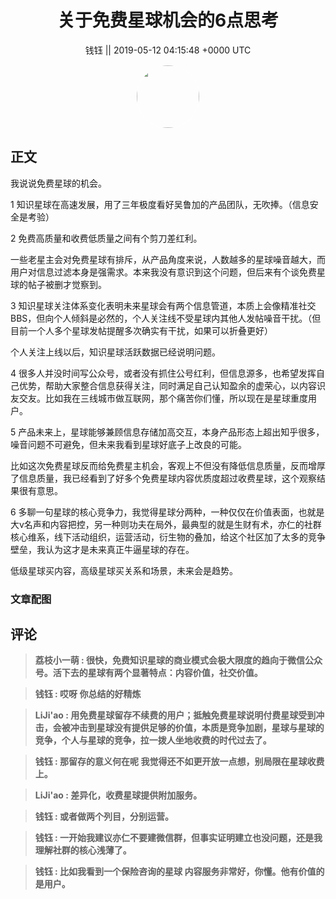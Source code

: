 <h1 align="center">关于免费星球机会的6点思考</h1>




<p align="center">
    <a>钱钰 || 2019-05-12 04:15:48 &#43;0000 UTC</a>
</p>

<div align="center">
    <img src="https://images.zsxq.com/FsGW9ZnKn188G6GlQeMFz7QYwNqM?e=1590940799&amp;token=kIxbL07-8jAj8w1n4s9zv64FuZZNEATmlU_Vm6zD:w4vMkFlaBBxamyfYHkzfApiogDk=" width="100" height="100" style="border:1px solid;border-radius:50%; color:#ffffff"/>
</div>




## 正文

<div>
我说说免费星球的机会。

1 知识星球在高速发展，用了三年极度看好吴鲁加的产品团队，无吹捧。（信息安全是考验）

2 免费高质量和收费低质量之间有个剪刀差红利。

一些老星主会对免费星球有排斥，从产品角度来说，人数越多的星球噪音越大，而用户对信息过滤本身是强需求。本来我没有意识到这个问题，但后来有个谈免费星球的帖子被删才觉察到。

3 知识星球关注体系变化表明未来星球会有两个信息管道，本质上会像精准社交 BBS，但向个人倾斜是必然的，个人关注线不受星球内其他人发帖噪音干扰。（但目前一个人多个星球发帖提醒多次确实有干扰，如果可以折叠更好）

个人关注上线以后，知识星球活跃数据已经说明问题。

 4 很多人并没时间写公众号，或者没有抓住公号红利，但信息源多，也希望发挥自己优势，帮助大家整合信息获得关注，同时满足自己认知盈余的虚荣心，以内容识友交友。比如我在三线城市做互联网，那个痛苦你们懂，所以现在是星球重度用户。

5 产品未来上，星球能够兼顾信息存储加高交互，本身产品形态上超出知乎很多，噪音问题不可避免，但未来我看到星球好底子上改良的可能。

比如这次免费星球反而给免费星主机会，客观上不但没有降低信息质量，反而增厚了信息质量，我已经看到了好多个免费星球内容优质度超过收费星球，这个观察结果很有意思。

6 多聊一句星球的核心竞争力，我觉得星球分两种，一种仅仅在价值表面，也就是大v名声和内容把控，另一种则功夫在局外，最典型的就是生财有术，亦仁的社群核心维系，线下活动组织，运营活动，衍生物的叠加，给这个社区加了太多的竞争壁垒，我认为这才是未来真正牛逼星球的存在。

低级星球买内容，高级星球买关系和场景，未来会是趋势。
</div>

### 文章配图

<div class="image" align="center">

</div>


## 评论

<div align="left">
<div>

<blockquote >
<span> <strong>荔枝小一萌 : 很快，免费知识星球的商业模式会极大限度的趋向于微信公众号。活下去的星球有两个显著特点：内容价值，社交价值。 </strong></span>
</blockquote>

<blockquote >
<span> <strong>钱钰 : 哎呀 你总结的好精炼 </strong></span>
</blockquote>

<blockquote >
<span> <strong>LiJi&#39;ao : 用免费星球留存不续费的用户；抵触免费星球说明付费星球受到冲击，会被冲击到星球没有提供足够的价值，本质是竞争加剧，星球与星球的竞争，个人与星球的竞争，拉一拨人坐地收费的时代过去了。 </strong></span>
</blockquote>

<blockquote >
<span> <strong>钱钰 : 那留存的意义何在呢 我觉得还不如更开放一点想，别局限在星球收费上。 </strong></span>
</blockquote>

<blockquote >
<span> <strong>LiJi&#39;ao : 差异化，收费星球提供附加服务。 </strong></span>
</blockquote>

<blockquote >
<span> <strong>钱钰 : 或者做两个列目，分别运营。 </strong></span>
</blockquote>

<blockquote >
<span> <strong>钱钰 : 一开始我建议亦仁不要建微信群，但事实证明建立也没问题，还是我理解社群的核心浅薄了。 </strong></span>
</blockquote>

<blockquote >
<span> <strong>钱钰 : 比如我看到一个保险咨询的星球 内容服务非常好，你懂。他有价值的是用户。 </strong></span>
</blockquote>

</div>
</div>